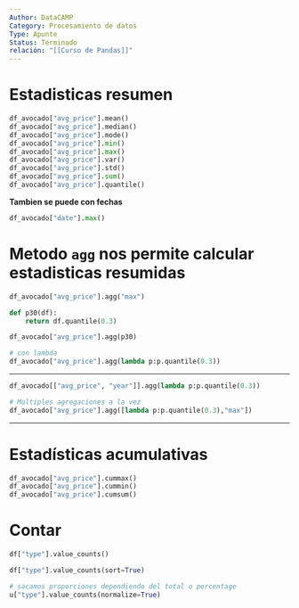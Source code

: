 ```yaml
---
Author: DataCAMP
Category: Procesamiento de datos
Type: Apunte
Status: Terminado
relación: "[[Curso de Pandas]]"
---
```

# Estadisticas resumen

```python
df_avocado["avg_price"].mean() 
df_avocado["avg_price"].median() 
df_avocado["avg_price"].mode() 
df_avocado["avg_price"].min() 
df_avocado["avg_price"].max()
df_avocado["avg_price"].var()
df_avocado["avg_price"].std() 
df_avocado["avg_price"].sum() 
df_avocado["avg_price"].quantile() 
```

**Tambien se puede con fechas**

```python
df_avocado["date"].max()
```

# Metodo `agg` nos permite calcular estadisticas resumidas

```python
df_avocado["avg_price"].agg("max")
```

```python 
def p30(df):
    return df.quantile(0.3)

df_avocado["avg_price"].agg(p30)

# con lambda
df_avocado["avg_price"].agg(lambda p:p.quantile(0.3))
```


----
 ```python
 df_avocado[["avg_price", "year"]].agg(lambda p:p.quantile(0.3))

# Multiples agregaciones a la vez
df_avocado["avg_price"].agg([lambda p:p.quantile(0.3),"max"])
```

---
# Estadísticas acumulativas

```python
df_avocado["avg_price"].cummax()
df_avocado["avg_price"].cummin()
df_avocado["avg_price"].cumsum()
```

 
# Contar 

```python
df["type"].value_counts()

df["type"].value_counts(sort=True)

# sacamos proporciones dependiendo del total o porcentage
u["type"].value_counts(normalize=True)
```

